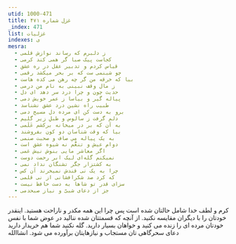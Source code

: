 ```yaml
---
utid: 1000-471
title: غزل شماره ۴۷۱
_index: 471
list: غزلیات
indexes: ی
mesra:
  - ز دلبرم که رساند نوازش قلمی
  - کجاست پیک صبا گر همی کند کرمی
  - قیاس کردم و تدبیر عقل در ره عشق
  - چو شبنمی ست که بر بحر میکشد رقمی
  - بیا که خرقه من گر چه رهن می کده هاست
  - ز مال وقف نبینی به نام من درمی
  - حدیث چون و چرا درد سر دهد ای دل
  - پیاله گیر و بیاسا ز عمر خویش دمی
  - طبیب راه نشین درد عشق نشناسد
  - برو به دست کن ای مرده دل مسیح دمی
  - دلم گرفت ز سالوس و طبلِ زیر گلیم
  - به آن که بر در میخانه برکشم عَلَمی
  - بیا که وقت شناسان دو کون بفروشند
  - به یک پیاله مِیِ صاف و صحبت صنمی
  - دوام عیش و تنعُّم نه شیوه عشق است
  - اگر معاشر مایی بنوش نیش غمی
  - نمیکنم گله‌ای لیک ابر رحمت دوست
  - به کشتزار جگر تشنگان نداد نمی
  - چرا به یک نی قندش نمیخرند آن کس
  - که کرد صد شکرافشانی از نی قلمی
  - سزای قدر تو شاها به دست حافظ نیست
  - جز از دعای شبیّ و نیاز صبحدمی
---
```

کرم و لطف خدا شامل حالتان شده است پس چرا این همه مکدر و ناراحت هستید. اینقدر خودتان را با دیگران مقایسه نکنید. از آنچه که قسمتتان شده ننالید در عوض شما با نفس خودتان مرده ای را زنده می کنید و خواهان بسیار دارید. گله نکنید شما هم خریدار دارید دعای سحرگاهی تان مستجاب و نیازهایتان برآورده می شود. انشاالله
